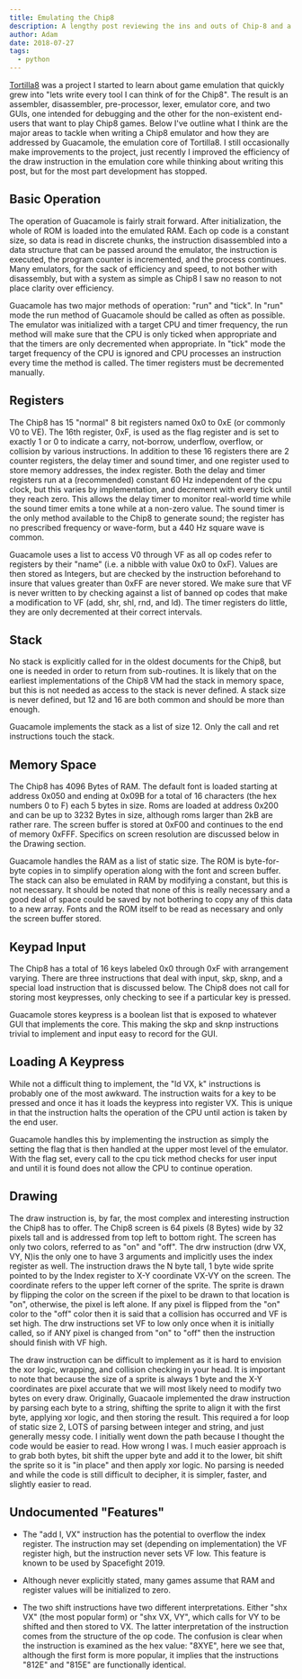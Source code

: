 ```yaml
---
title: Emulating the Chip8
description: A lengthy post reviewing the ins and outs of Chip-8 and a python based emulator written for it
author: Adam
date: 2018-07-27
tags:
  - python
---
```

[Tortilla8](https://github.com/aanunez/tortilla8) was a project I started to learn about game emulation that quickly grew into "lets write every tool I can think of for the Chip8". The result is an assembler, disassembler, pre-processor, lexer,  emulator core, and two GUIs, one intended for debugging and the other for the non-existent end-users that want to play Chip8 games. Below I've outline what I think are the major areas to tackle when writing a Chip8 emulator and how they are addressed by Guacamole, the emulation core of Tortilla8. I still occasionally make improvements to the project, just recently I improved the efficiency of the draw instruction in the emulation core while thinking about writing this post, but for the most part development has stopped.

## Basic Operation

The operation of Guacamole is fairly strait forward. After initialization, the whole of ROM is loaded into the emulated RAM. Each op code is a constant size, so data is read in discrete chunks, the instruction disassembled into a data structure that can be passed around the emulator, the instruction is executed, the program counter is incremented, and the process continues. Many emulators, for the sack of efficiency and speed, to not bother with disassembly, but with a system as simple as Chip8 I saw no reason to not place clarity over efficiency.

Guacamole has two major methods of operation: "run" and "tick". In "run" mode the run method of Guacamole should be called as often as possible. The emulator was initialized with a target CPU and timer frequency, the run method will make sure that the CPU is only ticked when appropriate and that the timers are only decremented when appropriate. In "tick" mode the target frequency of the CPU is ignored and CPU processes an instruction every time the method is called. The timer registers must be decremented manually.

## Registers

The Chip8 has 15 "normal" 8 bit registers named 0x0 to 0xE (or commonly V0 to VE). The 16th register, 0xF, is used as the flag register and is set to exactly 1 or 0 to indicate a carry, not-borrow, underflow, overflow, or collision by various instructions. In addition to these 16 registers there are 2 counter registers, the delay timer and sound timer, and one register used to store memory addresses, the index register. Both the delay and timer registers run at a (recommended) constant 60 Hz independent of the cpu clock, but this varies by implementation, and decrement with every tick until they reach zero. This allows the delay timer to monitor real-world time while the sound timer emits a tone while at a non-zero value. The sound timer is the only method available to the Chip8 to generate sound; the register has no prescribed frequency or wave-form, but a 440 Hz square wave is common.

Guacamole uses a list to access V0 through VF as all op codes refer to registers by their "name" (i.e. a nibble with value 0x0 to 0xF). Values are then stored as Integers, but are checked by the instruction beforehand to insure that values greater than 0xFF are never stored. We make sure that VF is never written to by checking against a list of banned op codes that make a modification to VF (add, shr, shl, rnd, and ld). The timer registers do little, they are only decremented at their correct intervals.

## Stack

No stack is explicitly called for in the oldest documents for the Chip8, but one is needed in order to return from sub-routines. It is likely that on the earliest implementations of the Chip8 VM had the stack in memory space, but this is not needed as access to the stack is never defined. A stack size is never defined, but 12 and 16 are both common and should be more than enough.

Guacamole implements the stack as a list of size 12. Only the call and ret instructions touch the stack.

## Memory Space

The Chip8 has 4096 Bytes of RAM. The default font is loaded starting at address 0x050 and ending at 0x09B for a total of 16 characters (the hex numbers 0 to F) each 5 bytes in size. Roms are loaded at address 0x200 and can be up to 3232 Bytes in size, although roms larger than 2kB are rather rare. The screen buffer is stored at 0xF00 and continues to the end of memory 0xFFF. Specifics on screen resolution are discussed below in the Drawing section.

Guacamole handles the RAM as a list of static size. The ROM is byte-for-byte copies in to simplify operation along with the font and screen buffer. The stack can also be emulated in RAM by modifying a constant, but this is not necessary. It should be noted that none of this is really necessary and a good deal of space could be saved by not bothering to copy any of this data to a new array. Fonts and the ROM itself to be read as necessary and only the screen buffer stored.

## Keypad Input

The Chip8 has a total of 16 keys labeled 0x0 through 0xF with arrangement varying. There are three instructions that deal with input, skp, sknp, and a special load instruction that is discussed below. The Chip8 does not call for storing most keypresses, only checking to see if a particular key is pressed.

Guacamole stores keypress is a boolean list that is exposed to whatever GUI that implements the core. This making the skp and sknp instructions trivial to implement and input easy to record for the GUI.

## Loading A Keypress

While not a difficult thing to implement, the "ld VX, k" instructions is probably one of the most awkward. The instruction waits for a key to be pressed and once it has it loads the keypress into register VX. This is unique in that the instruction halts the operation of the CPU until action is taken by the end user.

Guacamole handles this by implementing the instruction as simply the setting the flag that is then handled at the upper most level of the emulator. With the flag set, every call to the cpu tick method checks for user input and until it is found does not allow the CPU to continue operation.

## Drawing

The draw instruction is, by far, the most complex and interesting instruction the Chip8 has to offer. The Chip8 screen is 64 pixels (8 Bytes) wide by 32 pixels tall and is addressed from top left to bottom right. The screen has only two colors, referred to as "on" and "off". The drw instruction (drw VX, VY, N)is the only one to have 3 arguments and implicitly uses the index register as well. The instruction draws the N byte tall, 1 byte wide sprite pointed to by the Index register to X-Y coordinate VX-VY on the screen. The coordinate refers to the upper left corner of the sprite. The sprite is drawn by flipping the color on the screen if the pixel to be drawn to that location is "on", otherwise, the pixel is left alone. If any pixel is flipped from the "on" color to the "off" color then it is said that a collision has occurred and VF is set high. The drw instructions set VF to low only once when it is initially called, so if ANY pixel is changed from "on" to "off" then the instruction should finish with VF high.

The draw instruction can be difficult to implement as it is hard to envision the xor logic, wrapping, and collision checking in your head. It is important to note that because the size of a sprite is always 1 byte and the X-Y coordinates are pixel accurate that we will most likely need to modify two bytes on every draw. Originally, Guacaole implemented the draw instruction by parsing each byte to a string, shifting the sprite to align it with the first byte, applying xor logic, and then storing the result. This required a for loop of static size 2, LOTS of parsing between integer and string, and just generally messy code. I initially went down the path because I thought the code would be easier to read. How wrong I was. I much easier approach is to grab both bytes, bit shift the upper byte and add it to the lower, bit shift the sprite so it is "in place" and then apply xor logic. No parsing is needed and while the code is still difficult to decipher, it is simpler, faster, and slightly easier to read.

## Undocumented "Features"

* The "add I, VX" instruction has the potential to overflow the index register. The instruction may set (depending on implementation) the VF register high, but the instruction never sets VF low. This feature is known to be used by Spacefight 2019.

* Although never explicitly stated, many games assume that RAM and register values will be initialized to zero.

* The two shift instructions have two different interpretations. Either "shx VX" (the most popular form) or "shx VX, VY", which calls for VY to be shifted and then stored to VX. The latter interpretation of the instruction comes from the structure of the op code. The confusion is clear when the instruction is examined as the hex value: "8XYE", here we see that, although the first form is more popular, it implies that the instructions "812E" and "815E" are functionally identical.

